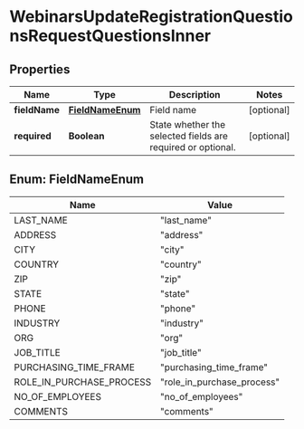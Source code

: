 

# WebinarsUpdateRegistrationQuestionsRequestQuestionsInner


## Properties

| Name | Type | Description | Notes |
|------------ | ------------- | ------------- | -------------|
|**fieldName** | [**FieldNameEnum**](#FieldNameEnum) | Field name |  [optional] |
|**required** | **Boolean** | State whether the selected fields are required or optional. |  [optional] |



## Enum: FieldNameEnum

| Name | Value |
|---- | -----|
| LAST_NAME | &quot;last_name&quot; |
| ADDRESS | &quot;address&quot; |
| CITY | &quot;city&quot; |
| COUNTRY | &quot;country&quot; |
| ZIP | &quot;zip&quot; |
| STATE | &quot;state&quot; |
| PHONE | &quot;phone&quot; |
| INDUSTRY | &quot;industry&quot; |
| ORG | &quot;org&quot; |
| JOB_TITLE | &quot;job_title&quot; |
| PURCHASING_TIME_FRAME | &quot;purchasing_time_frame&quot; |
| ROLE_IN_PURCHASE_PROCESS | &quot;role_in_purchase_process&quot; |
| NO_OF_EMPLOYEES | &quot;no_of_employees&quot; |
| COMMENTS | &quot;comments&quot; |



